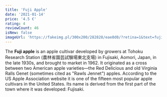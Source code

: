 ```yaml
---
title: 'Fuji Apple'
date: '2021-01-14'
price: '4.5 €'
rating: 4
reviewCount: 46
isNew: false
imageUrl: 'https://fakeimg.pl/300x200/282828/eae0d0/?retina=1&text=fuji%20apple'
---
```


The **Fuji apple** is an apple cultivar developed by growers at Tohoku Research Station (農林省園芸試験場東北支場) in Fujisaki, Aomori, Japan, in the late 1930s, and brought to market in 1962. It originated as a cross between two American apple varieties—the Red Delicious and old Virginia Ralls Genet (sometimes cited as "Rawls Jennet") apples. According to the US Apple Association website it is one of the fifteen most popular apple cultivars in the United States. Its name is derived from the first part of the town where it was developed: Fujisaki.
